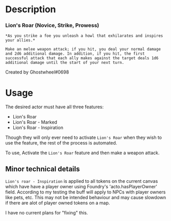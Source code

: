 
# Description

### Lion's Roar (Novice, Strike, Prowess)
    
    *As you strike a foe you unleash a howl that exhilarates and inspires your allies.*

    Make an melee weapon attack; if you hit, you deal your normal damage and 2d6 additional damage. In addition, if you hit, the first successful attack that each ally makes against the target deals 1d6 additional damage until the start of your next turn.

Created by Ghostwheel#0698

# Usage

The desired actor must have all three features:
- Lion's Roar
- Lion's Roar - Marked
- Lion's Roar - Inspiration

Though they will only ever need to activate `Lion's Roar` when they wish to use the feature, the rest of the process is automated.

To use, Activate the `Lion's Roar` feature and then make a weapon attack.


## Minor technical details

`Lion's roar - Inspiration` is applied to all tokens on the current canvas which have have a player owner using Foundry's 'acto.hasPlayerOwner' field. According to my testing the buff will apply to NPCs with player owners like pets, etc. This may not be intended behaviour and may cause slowdown if there are alot of player owned tokens on a map. 

I have no current plans for "fixing" this. 
